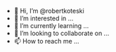 - 👋 Hi, I’m @robertkoteski
- 👀 I’m interested in ...
- 🌱 I’m currently learning ...
- 💞️ I’m looking to collaborate on ...
- 📫 How to reach me ...

<!---
robertkoteski/robertkoteski is a ✨ special ✨ repository because its `README.md` (this file) appears on your GitHub profile.
You can click the Preview link to take a look at your changes.
--->
